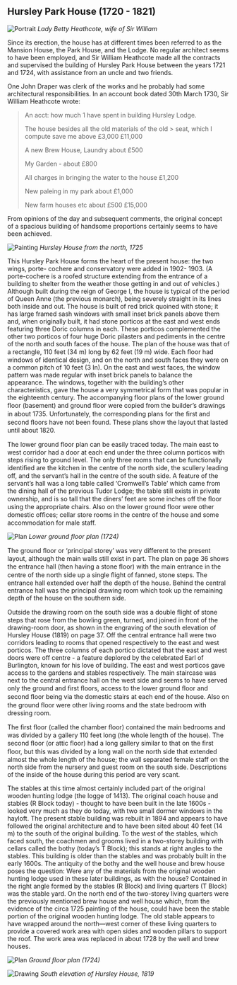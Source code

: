 ## Hursley Park House (1720 - 1821)


![Portrait](betty-heathcote.jpg)
*Lady Betty Heathcote, wife of Sir William*


Since its erection, the house has at different
times been referred to as the Mansion House,
the Park House, and the Lodge. No regular
architect seems to have been employed, and
Sir William Heathcote made all the contracts
and supervised the building of Hursley Park
House between the years 1721 and 1724, with
assistance from an uncle and two friends.

One John Draper was clerk of the works and
he probably had some architectural
responsibilities. In an account book dated 30th
March 1730, Sir William Heathcote wrote:

> An acct: how much 1 have spent in building Hursley
> Lodge.
>
> The house besides all the old materials of the old > seat, which I compute save me above £3,000 £11,000
>
> A new Brew House,
> Laundry about £500
>
> My Garden - about £800
>
> All charges in bringing the water
> to the house £1,200
>
> New paleing in my park about £1,000
>
> New farm houses etc about £500
> £15,000

From opinions of the day and subsequent
comments, the original concept of a spacious
building of handsome proportions certainly
seems to have been achieved.


![Painting](hursley-house-1725.jpg)
*Hursley House from the north, 1725*


This Hursley Park House forms the heart of
the present house: the two wings, porte-
cochere and conservatory were added in 1902-
1903\. (A porte-cochere is a roofed structure
extending from the entrance of a building to
shelter from the weather those getting in and
out of vehicles.) Although built during the
reign of George I, the house is typical of the
period of Queen Anne (the previous monarch),
being severely straight in its lines both inside
and out. The house is built of red brick
quoined with stone; it has large framed sash
windows with small inset brick panels above
them and, when originally built, it had stone
porticos at the east and west ends featuring
three Doric columns in each. These porticos
complemented the other two porticos of four
huge Doric pilasters and pediments in the
centre of the north and south faces of the
house. The plan of the house was that of a
rectangle, 110 feet (34 m) long by 62 feet
(19 m) wide. Each ﬂoor had windows of
identical design, and on the north and south
faces they were on a common pitch of 10 feet
(3 In). On the east and west faces, the window
pattern was made regular with inset brick
panels to balance the appearance. The
windows, together with the building’s other
characteristics, gave the house a very
symmetrical form that was popular in the
eighteenth century. The accompanying floor
plans of the lower ground ﬂoor (basement)
and ground floor were copied from the
builder’s drawings in about 1735.
Unfortunately, the corresponding plans for
the ﬁrst and second ﬂoors have not been
found. These plans show the layout that
lasted until about 1820.

The lower ground ﬂoor plan can be easily
traced today. The main east to west corridor
had a door at each end under the three
column porticos with steps rising to ground
level. The only three rooms that can be
functionally identiﬁed are the kitchen in the
centre of the north side, the scullery leading
off, and the servant’s hall in the centre of the
south side. A feature of the servant’s hall was
a long table called ‘Cromwell’s Table’ which
came from the dining hall of the previous
Tudor Lodge; the table still exists in private
ownership, and is so tall that the diners’ feet
are some inches off the ﬂoor using the
appropriate chairs. Also on the lower ground
floor were other domestic ofﬁces; cellar store
rooms in the centre of the house and some
accommodation for male staff.


![Plan](lower-ground-floor-plan-1724.jpg)
*Lower ground floor plan (1724)*

The ground ﬂoor or ‘principal storey’ was very
different to the present layout, although the main
walls still exist in part. The plan on page 36 shows
the entrance hall (then having a stone ﬂoor) with
the main entrance in the centre of the north side
up a single ﬂight of fanned, stone steps. The
entrance hall extended over half the depth of the
house. Behind the central entrance hall was the
principal drawing room which took up the
remaining depth of the house on the southern side.

Outside the drawing room on the south side was a
double ﬂight of stone steps that rose from the
bowling green, turned, and joined in front of the
drawing-room door, as shown in the engraving of
the south elevation of Hursley House (1819) on
page 37. Off the central entrance hall were two
corridors leading to rooms that opened
respectively to the east and west porticos. The
three columns of each portico dictated that the
east and west doors were off centre - a feature
deplored by the celebrated Earl of Burlington,
known for his love of building. The east and west
porticos gave access to the gardens and stables
respectively. The main staircase was next to the
central entrance hall on the west side and seems
to have served only the ground and ﬁrst ﬂoors,
access to the lower ground ﬂoor and second ﬂoor
being via the domestic stairs at each end of the
house. Also on the ground ﬂoor were other living
rooms and the state bedroom with dressing room.

The ﬁrst ﬂoor (called the chamber ﬂoor)
contained the main bedrooms and was divided
by a gallery 110 feet long (the whole length of
the house). The second ﬂoor (or attic ﬂoor) had
a long gallery similar to that on the ﬁrst ﬂoor,
but this was divided by a long wall on the north
side that extended almost the whole length of
the house; the wall separated female staff on
the north side from the nursery and guest room
on the south side. Descriptions of the inside of
the house during this period are very scant.

The stables at this time almost certainly
included part of the original wooden hunting
lodge (the logge of 1413). The original coach
house and stables (R Block today) - thought to
have been built in the late 1600s - looked very
much as they do today, with two small dormer
windows in the hayloft. The present stable
building was rebuilt in 1894 and appears to
have followed the original architecture and to
have been sited about 40 feet (14 m) to the
south of the original building. To the west of the
stables, which faced south, the coachmen and
grooms lived in a two-storey building with
cellars called the bothy (today’s T Block); this
stands at right angles to the stables. This
building is older than the stables and was
probably built in the early 1600s. The antiquity
of the bothy and the well house and brew house
poses the question: Were any of the materials
from the original wooden hunting lodge used in
these later buildings, as with the house?
Contained in the right angle formed by the
stables (R Block) and living quarters (T Block)
was the stable yard. On the north end of the
two-storey living quarters were the previously
mentioned brew house and well house which,
from the evidence of the circa 1725 painting of
the house, could have been the stable portion of
the original wooden hunting lodge. The old
stable appears to have wrapped around the
north—west corner of these living quarters to
provide a covered work area with open sides
and wooden pillars to support the roof. The
work area was replaced in about 1728 by the
well and brew houses.


![Plan](ground-floor-plan-1724.jpg)
*Ground floor plan (1724)*


![Drawing](hursley-house-1819.jpg)
*South elevation of Hursley House, 1819*